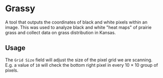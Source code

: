 # Grassy

A tool that outputs the coordinates of black and white pixels within an image. This was used to analyze black and white "heat maps" of prairie grass and collect data on grass distribution in Kansas.

## Usage

The `Grid Size` field will adjust the size of the pixel grid we are scanning. E.g. a value of `10` will check the bottom right pixel in every 10 &times; 10 group of pixels.
